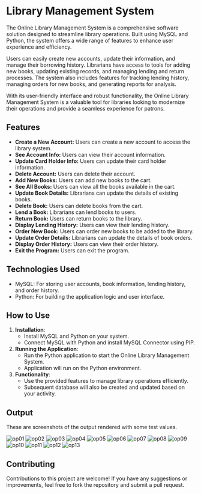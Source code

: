 # Library Management System 

<section>
<p>The Online Library Management System is a comprehensive software solution designed to streamline library operations. Built using MySQL and Python, the system offers a wide range of features to enhance user experience and efficiency.</p>
<p>Users can easily create new accounts, update their information, and manage their borrowing history. Librarians have access to tools for adding new books, updating existing records, and managing lending and return processes. The system also includes features for tracking lending history, managing orders for new books, and generating reports for analysis.</p>
<p>With its user-friendly interface and robust functionality, the Online Library Management System is a valuable tool for libraries looking to modernize their operations and provide a seamless experience for patrons.</p>
</section>

<section>
<h2>Features</h2>
<ul>
<li><b>Create a New Account:</b> Users can create a new account to access the library system.</li>
<li><b>See Account Info:</b> Users can view their account information.</li>
<li><b>Update Card Holder Info:</b> Users can update their card holder information.</li>
<li><b>Delete Account:</b> Users can delete their account.</li>
<li><b>Add New Books:</b> Users can add new books to the cart.</li>
<li><b>See All Books:</b> Users can view all the books available in the cart.</li>
<li><b>Update Book Details:</b> Librarians can update the details of existing books.</li>
<li><b>Delete Book:</b> Users can delete books from the cart.</li>
<li><b>Lend a Book:</b> Librarians can lend books to users.</li>
<li><b>Return Book:</b> Users can return books to the library.</li>
<li><b>Display Lending History:</b> Users can view their lending history.</li>
<li><b>Order New Book:</b> Users can order new books to be added to the library.</li>
<li><b>Update Order Details:</b> Librarians can update the details of book orders.</li>
<li><b>Display Order History:</b> Users can view their order history.</li>
<li><b>Exit the Program:</b> Users can exit the program.</li>
</ul>
</section>

<section>
<h2>Technologies Used</h2>
<ul>
<li>MySQL: For storing user accounts, book information, lending history, and order history.</li>
<li>Python: For building the application logic and user interface.</li>
</ul>
</section>

<section>
<h2>How to Use</h2>
<ol>
<li><strong>Installation</strong>:
<ul>
<li>Install MySQL and Python on your system.</li>
<li>Connect MySQL with Python and install MySQL Connector using PIP.</li>
</ul>
</li>
<li><strong>Running the Application</strong>:
<ul>
<li>Run the Python application to start the Online Library Management System.</li>
<li>Application will run on the Python environment.</li>
</ul>
</li>
<li><strong>Functionality</strong>:
<ul>
<li>Use the provided features to manage library operations efficiently.</li>
<li>Subsequent database will also be created and updated based on your activity.</li>
</ul>
</ol>
</section>

<section>
<h2>Output</h2>
<p>These are screenshots of the output rendered with some test values.</p>
  
![op01](https://github.com/Aseem2004/Library-Management-System/assets/95762431/37964e83-663c-4dcb-97b5-6fcd69686a36)
![op02](https://github.com/Aseem2004/Library-Management-System/assets/95762431/b96fcdd6-45e4-4b6a-ba06-d973c9f4e55a)
![op03](https://github.com/Aseem2004/Library-Management-System/assets/95762431/afb35036-c039-4210-8d68-578685f7b8fb)
![op04](https://github.com/Aseem2004/Library-Management-System/assets/95762431/d9929f7e-d940-4b98-9b6b-c7482c315193)
![op05](https://github.com/Aseem2004/Library-Management-System/assets/95762431/70e17d29-7af4-497a-910d-06cdb04b0212)
![op06](https://github.com/Aseem2004/Library-Management-System/assets/95762431/ede694eb-9ce9-4033-809d-1df10077ab29)
![op07](https://github.com/Aseem2004/Library-Management-System/assets/95762431/afac63c6-91bb-4107-af8b-7740d1c976da)
![op08](https://github.com/Aseem2004/Library-Management-System/assets/95762431/e41d2346-9076-49f3-969e-994829031898)
![op09](https://github.com/Aseem2004/Library-Management-System/assets/95762431/b1868268-a4a6-41a4-9abd-a516a8d34e30)
![op10](https://github.com/Aseem2004/Library-Management-System/assets/95762431/b70309ff-ae25-4816-b6e3-2583e65d08c2)
![op11](https://github.com/Aseem2004/Library-Management-System/assets/95762431/76b096eb-c046-475b-92eb-1e01690b37c1)
![op12](https://github.com/Aseem2004/Library-Management-System/assets/95762431/1d0e3467-b637-4202-a05d-403004bda976)
![op13](https://github.com/Aseem2004/Library-Management-System/assets/95762431/bd2a52d4-b1c8-476e-a326-870f95135b53)

</section>


<section>
<h2>Contributing</h2>
<p>Contributions to this project are welcome! If you have any suggestions or improvements, feel free to fork the repository and submit a pull request.</p>
</section>
